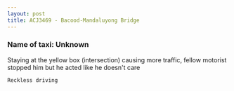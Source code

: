```yaml
---
layout: post
title: ACJ3469 - Bacood-Mandaluyong Bridge
---
```


### Name of taxi: Unknown

Staying at the yellow box  (intersection) causing more traffic, fellow motorist stopped him but he acted like he doesn't care

```Reckless driving```
